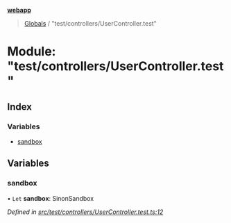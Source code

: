**[webapp](../README.md)**

> [Globals](../globals.md) / "test/controllers/UserController.test"

# Module: "test/controllers/UserController.test"

## Index

### Variables

* [sandbox](_test_controllers_usercontroller_test_.md#sandbox)

## Variables

### sandbox

• `Let` **sandbox**: SinonSandbox

*Defined in [src/test/controllers/UserController.test.ts:12](https://github.com/BESTUPC/voting-web-app/blob/37e241c/src/test/controllers/UserController.test.ts#L12)*
